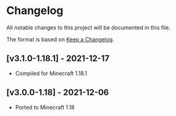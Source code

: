 # Changelog
All notable changes to this project will be documented in this file.

The format is based on [Keep a Changelog].

## [v3.1.0-1.18.1] - 2021-12-17
- Compiled for Minecraft 1.18.1

## [v3.0.0-1.18] - 2021-12-06
- Ported to Minecraft 1.18

[Keep a Changelog]: https://keepachangelog.com/en/1.0.0/
